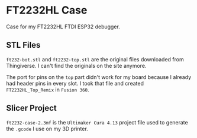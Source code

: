 # FT2232HL Case

Case for my FT2232HL FTDI ESP32 debugger.

## STL Files

`ft232-bot.stl` and `ft2232-top.stl` are the original files downloaded from Thingiverse. I can't find the originals on the site anymore.

The port for pins on the `top` part didn't work for my board because I already had header pins in every slot. I took that file and created `FT2232HL_Top_Remix` in `Fusion 360`. 

## Slicer Project
`ft2232-case-2.3mf` is the `Ultimaker Cura 4.13` project file used to generate the `.gcode` I use on my 3D printer.